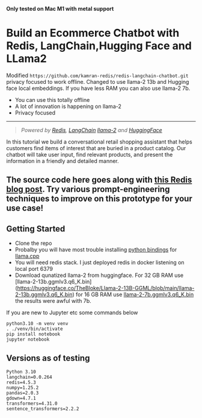 **Only tested on Mac M1 with metal support**

# Build an Ecommerce Chatbot with Redis, LangChain,Hugging Face and LLama2

Modified `https://github.com/kamran-redis/redis-langchain-chatbot.git` privacy focused to work offline. Changed to use  llama-2 13b and Hugging face local embeddings.  If you have less RAM you can also use llama-2 7b.  

* You can use this totally offline
* A lot of innovation is happening on llama-2 
* Privacy focused

 ---- 
>*Powered by [Redis](https://redis.io), [LangChain](https://python.langchain.com/en/latest/) [llama-2](https://ai.meta.com/llama/) and [HuggingFace](https://huggingface.co/blog/getting-started-with-embeddings)*

In this tutorial we build a conversational retail shopping assistant that helps customers find items of interest that are buried in a product catalog. Our chatbot will take user input, find relevant products, and present the information in a friendly and detailed manner.

The source code here goes along with [this Redis blog post](https://redis.com/blog/build-ecommerce-chatbot-with-redis/). Try various prompt-engineering techniques to improve on this prototype for your use case!
----

## Getting Started
* Clone the repo
* Probalby you will have most trouble installing [python bindings](https://github.com/abetlen/llama-cpp-python) for [llama.cpp](https://github.com/ggerganov/llama.cpp)
* You will need redis stack. I just deployed redis in docker listening on local port 6379
* Download qunatized llama-2 from huggingface. 
For 32 GB RAM use  [llama-2-13b.ggmlv3.q6_K.bin] (https://huggingface.co/TheBloke/Llama-2-13B-GGML/blob/main/llama-2-13b.ggmlv3.q6_K.bin) for 16 GB RAM  use [llama-2-7b.ggmlv3.q6_K.bin](https://huggingface.co/TheBloke/Llama-2-7B-GGML/blob/main/llama-2-7b.ggmlv3.q6_K.bin) the results were awful with 7b.

If you are new to Jupyter etc some commands below

```
python3.10 -m venv venv
. ./venv/bin/activate
pip install notebook
jupyter notebook
```

## Versions as of testing
```
Python 3.10   
langchain=0.0.264
redis=4.5.3  
numpy=1.25.2
pandas=2.0.3
gdown=4.7.1
transformers=4.31.0  
sentence_transformers=2.2.2
```
